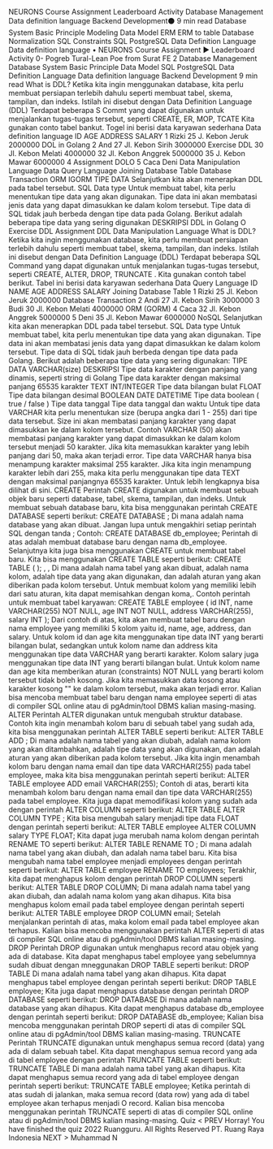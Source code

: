 
NEURONS Course Assignment Leaderboard Activity
Database Management
Data definition language
Backend Development⚫ 9 min read
Database System
Basic Principle
Modeling
Data Model
ERM
ERM to table
Database Normalization
SQL Constraints
SQL
PostgreSQL
Data Definition Language
Data definition language
• NEURONS
Course Assignment ►
Leaderboard Activity
0-
Pogreb Tural-Lean Poe from Surat
FE
2
Database Management
Database System
Basic Principle
Data Model
SQL
PostgreSQL
Data Definition Language
Data definition language
Backend Development 9 min read
What is DDL?
Ketika kita ingin menggunakan database, kita perlu membuat persiapan terlebih dahulu seperti membuat tabel, skema, tampilan, dan indeks. Istilah ini disebut dengan Data Definition Language (DDL) Terdapat beberapa S Commt yang dapat digunakan untuk menjalankan tugas-tugas tersebut, seperti CREATE, ER, MOP, TCATE
Kita gunakan conto tabel bankut. Togel ini berisi data karyawan sederhana
Data definition language
ID
AGE
ADDRESS
SALARY
1
Rizki
25
J. Kebon Jeruk
2000000
DOL in Golang
2
And
27
Jl. Kebon Sirih
3000000
Exercise DDL
30
Jl. Kebon Melati
4000000
32
Jl. Kebon Anggrek
5000000
35
J. Kebon Mawar
6000000
4
Assignment DOLO
5
Caca Deni
Data Manipulation Language
Data Query Language
Joining Database Table
Database Transaction
ORM IGORM
TIPE DATA
Selanjutkan kita akan menerapkan DDL pada tabel tersebut.
SQL Data type
Untuk membuat tabel, kita perlu menentukan tipe data yang akan digunakan. Tipe data ini akan membatasi jenis data yang dapat dimasukkan ke dalam kolom tersebut. Tipe data di SQL tidak jauh berbeda dengan tipe data pada Golang. Berikut adalah beberapa tipe data yang sering digunakan
DESKRIPSI
DDL in Golang O Exercise DDL
Assignment DDL
Data Manipulation Language
What is DDL?
Ketika kita ingin menggunakan database, kita perlu membuat persiapan terlebih dahulu seperti membuat tabel, skema, tampilan, dan indeks. Istilah ini disebut dengan Data Definition Language (DDL)
Terdapat beberapa SQL Command yang dapat digunakan untuk menjalankan tugas-tugas tersebut, seperti CREATE, ALTER, DROP, TRUNCATE .
Kita gunakan contoh tabel berikut. Tabel ini berisi data karyawan sederhana
Data Query Language
ID
NAME
AGE
ADDRESS
SALARY
Joining Database Table
1
Rizki
25
Jl. Kebon Jeruk
2000000
Database Transaction
2
Andi
27
Jl. Kebon Sirih
3000000
3
Budi
30
Jl. Kebon Melati
4000000
ORM (GORM)
4
Caca
32
Jl. Kebon Anggrek
5000000
5
Deni
35
Jl. Kebon Mawar
6000000
NoSQL
Selanjutkan kita akan menerapkan DDL pada tabel tersebut.
SQL Data type
Untuk membuat tabel, kita perlu menentukan tipe data yang akan digunakan. Tipe data ini akan membatasi jenis data yang dapat dimasukkan ke dalam kolom tersebut. Tipe data di SQL tidak jauh berbeda dengan tipe data pada Golang. Berikut adalah beberapa tipe data yang sering digunakan:
TIPE DATA
VARCHAR(size)
DESKRIPSI
Tipe data karakter dengan panjang yang dinamis, seperti string di Golang Tipe data karakter dengan maksimal panjang 65535 karakter
TEXT
INT/INTEGER
Tipe data bilangan bulat
FLOAT
Tipe data bilangan desimal
BOOLEAN DATE DATETIME
Tipe data boolean ( true / false )
Tipe data tanggal
Tipe data tanggal dan waktu
Untuk tipe data VARCHAR kita perlu menentukan size (berupa angka dari 1 - 255) dari tipe data tersebut. Size ini akan membatasi panjang karakter yang dapat dimasukkan ke dalam kolom tersebut. Contoh VARCHAR (50) akan membatasi panjang karakter yang dapat dimasukkan ke dalam kolom tersebut menjadi 50 karakter. Jika kita memasukkan karakter yang lebih panjang dari 50, maka akan terjadi error. Tipe data VARCHAR hanya bisa menampung karakter maksimal 255 karakter. Jika kita ingin menampung karakter lebih dari 255, maka kita perlu menggunakan tipe data TEXT dengan maksimal panjangnya 65535 karakter.
Untuk lebih lengkapnya bisa dilihat di sini.
CREATE
Perintah CREATE digunakan untuk membuat sebuah objek baru seperti database, tabel, skema, tampilan, dan indeks.
Untuk membuat sebuah database baru, kita bisa menggunakan perintah CREATE DATABASE seperti berikut:
CREATE DATABASE <db-name>;
Di mana <db-name> adalah nama database yang akan dibuat. Jangan lupa untuk mengakhiri setiap perintah SQL dengan tanda ;
Contoh:
CREATE DATABASE db_employee;
Perintah di atas adalah membuat database baru dengan nama db_employee.
Selanjutnya kita juga bisa menggunakan CREATE untuk membuat tabel baru. Kita bisa menggunakan CREATE TABLE seperti berikut:
CREATE TABLE <table-name> (
);
<column-name> <data-type> <constraints>, <column-name> <data-type> <constraints>,
Di mana <table-name> adalah nama tabel yang akan dibuat, <column-name> adalah nama kolom, <data-type> adalah tipe data yang akan digunakan, dan <constraints> adalah aturan yang akan diberikan pada kolom tersebut. Untuk membuat kolom yang memiliki lebih dari satu aturan, kita dapat memisahkan dengan koma,.
Contoh perintah untuk membuat tabel karyawan:
CREATE TABLE employee (
id INT,
name VARCHAR(255) NOT NULL,
age INT NOT NULL,
address VARCHAR(255), salary INT
);
Dari contoh di atas, kita akan membuat tabel baru dengan nama employee yang memiliki 5 kolom yaitu id, name, age, address, dan salary. Untuk kolom id dan age kita menggunakan tipe data INT yang berarti bilangan bulat, sedangkan untuk kolom name dan address kita menggunakan tipe data VARCHAR yang berarti karakter. Kolom salary juga menggunakan tipe data INT yang berarti bilangan bulat.
Untuk kolom name dan age kita memberikan aturan (constraints) NOT NULL yang berarti kolom tersebut tidak boleh kosong. Jika kita memasukkan data kosong atau karakter kosong "" ke dalam kolom tersebut, maka akan terjadi error.
Kalian bisa mencoba membuat tabel baru dengan nama employee seperti di atas di compiler SQL online atau di pgAdmin/tool DBMS kalian masing-masing.
ALTER
Perintah ALTER digunakan untuk mengubah struktur database. Contoh kita ingin menambah kolom baru di sebuah tabel yang sudah ada, kita bisa menggunakan perintah ALTER TABLE seperti berikut:
ALTER TABLE <table-name> ADD <column-name> <data-type> <constraints>;
Di mana <table-name> adalah nama tabel yang akan diubah, <column-name> adalah nama kolom yang akan ditambahkan, <data-type> adalah tipe data yang akan digunakan, dan <constraints> adalah aturan yang akan diberikan pada kolom tersebut.
Jika kita ingin menambah kolom baru dengan nama email dan tipe data VARCHAR(255) pada tabel employee, maka kita bisa menggunakan perintah seperti berikut:
ALTER TABLE employee ADD email VARCHAR(255);
Contoh di atas, berarti kita menambah kolom baru dengan nama email dan tipe data VARCHAR(255) pada tabel employee.
Kita juga dapat memodifikasi kolom yang sudah ada dengan perintah ALTER COLUMN seperti berikut:
ALTER TABLE <table-name> ALTER COLUMN <column-name> TYPE <data-type> <constraints>;
Kita bisa mengubah salary menjadi tipe data FLOAT dengan perintah seperti berikut:
ALTER TABLE employee ALTER COLUMN salary TYPE FLOAT;
Kita dapat juga merubah nama kolom dengan perintah RENAME TO seperti berikut:
ALTER TABLE <table-name> RENAME TO <new-table-name>;
Di mana <table-name> adalah nama tabel yang akan diubah, dan <new-table-name> adalah nama tabel baru.
Kita bisa mengubah nama tabel employee menjadi employees dengan perintah seperti berikut:
ALTER TABLE employee RENAME TO employees;
Terakhir, kita dapat menghapus kolom dengan perintah DROP COLUMN seperti berikut:
ALTER TABLE <table-name> DROP COLUMN<column-name>;
Di mana <table-name> adalah nama tabel yang akan diubah, dan <column-name> adalah nama kolom yang akan dihapus.
Kita bisa menghapus kolom email pada tabel employee dengan perintah seperti berikut:
ALTER TABLE employee DROP COLUMN email;
Setelah menjalankan perintah di atas, maka kolom email pada tabel employee akan terhapus.
Kalian bisa mencoba menggunakan perintah ALTER seperti di atas di compiler SQL online atau di pgAdmin/tool DBMS kalian masing-masing.
DROP
Perintah DROP digunakan untuk menghapus record atau objek yang ada di database.
Kita dapat menghapus tabel employee yang sebelumnya sudah dibuat dengan mneggunakan DROP TABLE seperti berikut:
DROP TABLE <table-name>
Di mana <table-name> adalah nama tabel yang akan dihapus.
Kita dapat menghapus tabel employee dengan perintah seperti berikut:
DROP TABLE employee;
Kita juga dapat menghapus database dengan perintah DROP DATABASE seperti berikut:
DROP DATABASE <database-name>
Di mana <database-name> adalah nama database yang akan dihapus.
Kita dapat menghapus database db_employee dengan perintah seperti berikut:
DROP DATABASE db_employee;
Kalian bisa mencoba menggunakan perintah DROP seperti di atas di compiler SQL online atau di pgAdmin/tool DBMS kalian masing-masing.
TRUNCATE
Perintah TRUNCATE digunakan untuk menghapus semua record (data) yang ada di dalam sebuah tabel.
Kita dapat menghapus semua record yang ada di tabel employee dengan perintah TRUNCATE TABLE seperti berikut:
TRUNCATE TABLE <table-name>
Di mana <table-name> adalah nama tabel yang akan dihapus.
Kita dapat menghapus semua record yang ada di tabel employee dengan perintah seperti berikut:
TRUNCATE TABLE employee;
Ketika perintah di atas sudah di jalankan, maka semua record (data row) yang ada di tabel employee akan terhapus menjadi O record.
Kalian bisa mencoba menggunakan perintah TRUNCATE seperti di atas di compiler SQL online atau di pgAdmin/tool DBMS kalian masing-masing.
Quiz
< PREV
Horray! You have finished the quiz
2022 Ruangguru. All Rights Reserved PT. Ruang Raya Indonesia
NEXT >
Muhammad N